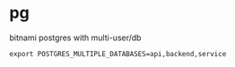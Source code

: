 # pg
bitnami postgres with multi-user/db

```shell
export POSTGRES_MULTIPLE_DATABASES=api,backend,service
```
